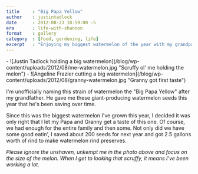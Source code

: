```yaml
---
title     : "Big Papa Yellow"
author    : justintadlock
date      : 2012-08-23 18:59:00 -5
era       : life-with-shannon
format    : gallery
category  : [food, gardening, life]
excerpt   : "Enjoying my biggest watermelon of the year with my grandparents."
---
```


<div class="block-gallery columns-2 alignwide" markdown="1">
- ![Justin Tadlock holding a big watermelon](/blog/wp-content/uploads/2012/08/me-watermelon.jpg "Scruffy ol' me holding the melon")
- ![Angeline Frazier cutting a big watermelon](/blog/wp-content/uploads/2012/08/granny-watermelon.jpg "Granny got first taste")
</div>

I'm unofficially naming this strain of watermelon the "Big Papa Yellow" after my grandfather.  He gave me these giant-producing watermelon seeds this year that he's been saving over time.

Since this was the biggest watermelon I've grown this year, I decided it was only right that I let my Papa and Granny get a taste of this one.  Of course, we had enough for the entire family and then some.  Not only did we have some good eatin', I saved about 200 seeds for next year and got 2.5 gallons worth of rind to make watermelon rind preserves.

_Please ignore the unshaven, unkempt me in the photo above and focus on the size of the melon.  When I get to looking that scruffy, it means I've been working a lot._
